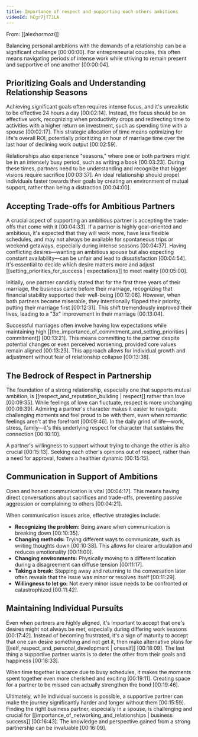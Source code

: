 ```yaml
---
title: Importance of respect and supporting each others ambitions
videoId: hCgr7jT7JLA
---
```


From: [[alexhormozi]] <br/> 

Balancing personal ambitions with the demands of a relationship can be a significant challenge <a class="yt-timestamp" data-t="00:00:00">[00:00:00]</a>. For entrepreneurial couples, this often means navigating periods of intense work while striving to remain present and supportive of one another <a class="yt-timestamp" data-t="00:00:04">[00:00:04]</a>.

## Prioritizing Goals and Understanding Relationship Seasons

Achieving significant goals often requires intense focus, and it's unrealistic to be effective 24 hours a day <a class="yt-timestamp" data-t="00:02:14">[00:02:14]</a>. Instead, the focus should be on effective work, recognizing when productivity drops and redirecting time to activities with a higher return on investment, such as spending time with a spouse <a class="yt-timestamp" data-t="00:02:17">[00:02:17]</a>. This strategic allocation of time means optimizing for life's overall ROI, potentially prioritizing an hour of marriage time over the last hour of declining work output <a class="yt-timestamp" data-t="00:02:59">[00:02:59]</a>.

Relationships also experience "seasons," where one or both partners might be in an intensely busy period, such as writing a book <a class="yt-timestamp" data-t="00:03:23">[00:03:23]</a>. During these times, partners need to be understanding and recognize that bigger visions require sacrifice <a class="yt-timestamp" data-t="00:03:37">[00:03:37]</a>. An ideal relationship should propel individuals faster towards their goals by creating an environment of mutual support, rather than being a distraction <a class="yt-timestamp" data-t="00:04:00">[00:04:00]</a>.

## Accepting Trade-offs for Ambitious Partners

A crucial aspect of supporting an ambitious partner is accepting the trade-offs that come with it <a class="yt-timestamp" data-t="00:04:33">[00:04:33]</a>. If a partner is highly goal-oriented and ambitious, it's expected that they will work more, have less flexible schedules, and may not always be available for spontaneous trips or weekend getaways, especially during intense seasons <a class="yt-timestamp" data-t="00:04:37">[00:04:37]</a>. Having conflicting desires—wanting an ambitious spouse but also expecting constant availability—can be unfair and lead to dissatisfaction <a class="yt-timestamp" data-t="00:04:54">[00:04:54]</a>. It's essential to decide which desire matters more and adjust [[setting_priorities_for_success | expectations]] to meet reality <a class="yt-timestamp" data-t="00:05:00">[00:05:00]</a>.

Initially, one partner candidly stated that for the first three years of their marriage, the business came before their marriage, recognizing that financial stability supported their well-being <a class="yt-timestamp" data-t="00:12:06">[00:12:06]</a>. However, when both partners became miserable, they intentionally flipped their priority, putting their marriage first <a class="yt-timestamp" data-t="00:12:31">[00:12:31]</a>. This shift tremendously improved their lives, leading to a "3x" improvement in their marriage <a class="yt-timestamp" data-t="00:13:04">[00:13:04]</a>.

Successful marriages often involve having low expectations while maintaining high [[the_importance_of_commitment_and_setting_priorities | commitment]] <a class="yt-timestamp" data-t="00:13:21">[00:13:21]</a>. This means committing to the partner despite potential changes or even perceived worsening, provided core values remain aligned <a class="yt-timestamp" data-t="00:13:23">[00:13:23]</a>. This approach allows for individual growth and adjustment without fear of relationship collapse <a class="yt-timestamp" data-t="00:13:38">[00:13:38]</a>.

## The Bedrock of Respect in Partnership

The foundation of a strong relationship, especially one that supports mutual ambition, is [[respect_and_reputation_building | respect]] rather than love <a class="yt-timestamp" data-t="00:09:35">[00:09:35]</a>. While feelings of love can fluctuate, respect is more unchanging <a class="yt-timestamp" data-t="00:09:39">[00:09:39]</a>. Admiring a partner's character makes it easier to navigate challenging moments and feel proud to be with them, even when romantic feelings aren't at the forefront <a class="yt-timestamp" data-t="00:09:46">[00:09:46]</a>. In the daily grind of life—work, stress, family—it's this underlying respect for character that sustains the connection <a class="yt-timestamp" data-t="00:10:10">[00:10:10]</a>.

A partner's willingness to support without trying to change the other is also crucial <a class="yt-timestamp" data-t="00:15:13">[00:15:13]</a>. Seeking each other's opinions out of respect, rather than a need for approval, fosters a healthier dynamic <a class="yt-timestamp" data-t="00:15:15">[00:15:15]</a>.

## Communication in Support of Ambitions

Open and honest communication is vital <a class="yt-timestamp" data-t="00:04:17">[00:04:17]</a>. This means having direct conversations about sacrifices and trade-offs, preventing passive aggression or complaining to others <a class="yt-timestamp" data-t="00:04:21">[00:04:21]</a>.

When communication issues arise, effective strategies include:
*   **Recognizing the problem:** Being aware when communication is breaking down <a class="yt-timestamp" data-t="00:10:35">[00:10:35]</a>.
*   **Changing methods:** Trying different ways to communicate, such as writing thoughts down <a class="yt-timestamp" data-t="00:10:38">[00:10:38]</a>. This allows for clearer articulation and reduces emotionality <a class="yt-timestamp" data-t="00:11:00">[00:11:00]</a>.
*   **Changing environments:** Physically moving to a different location during a disagreement can diffuse tension <a class="yt-timestamp" data-t="00:11:17">[00:11:17]</a>.
*   **Taking a break:** Stepping away and returning to the conversation later often reveals that the issue was minor or resolves itself <a class="yt-timestamp" data-t="00:11:29">[00:11:29]</a>.
*   **Willingness to let go:** Not every minor issue needs to be confronted or catastrophized <a class="yt-timestamp" data-t="00:11:42">[00:11:42]</a>.

## Maintaining Individual Pursuits

Even when partners are highly aligned, it's important to accept that one's desires might not always be met, especially during differing work seasons <a class="yt-timestamp" data-t="00:17:42">[00:17:42]</a>. Instead of becoming frustrated, it's a sign of maturity to accept that one can desire something and not get it, then make alternative plans for [[self_respect_and_personal_development | oneself]] <a class="yt-timestamp" data-t="00:18:09">[00:18:09]</a>. The last thing a supportive partner wants is to deter the other from their goals and happiness <a class="yt-timestamp" data-t="00:18:33">[00:18:33]</a>.

When time together is scarce due to busy schedules, it makes the moments spent together even more cherished and exciting <a class="yt-timestamp" data-t="00:19:11">[00:19:11]</a>. Creating space for a partner to be missed can actually strengthen the bond <a class="yt-timestamp" data-t="00:19:46">[00:19:46]</a>.

Ultimately, while individual success is possible, a supportive partner can make the journey significantly harder and longer without them <a class="yt-timestamp" data-t="00:15:59">[00:15:59]</a>. Finding the right business partner, especially in a spouse, is challenging and crucial for [[importance_of_networking_and_relationships | business success]] <a class="yt-timestamp" data-t="00:16:43">[00:16:43]</a>. The knowledge and perspective gained from a strong partnership can be invaluable <a class="yt-timestamp" data-t="00:16:09">[00:16:09]</a>.